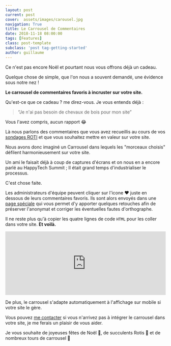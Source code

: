 ```yaml
---
layout: post
current: post
cover:  assets/images/carousel.jpg
navigation: True
title: Le Carrousel de Commentaires
date: 2018-11-18 08:00:00
tags: [Features]
class: post-template
subclass: 'post tag-getting-started'
author: guillaume
---
```

Ce n'est pas encore Noël et pourtant nous vous offrons déjà un cadeau.

Quelque chose de simple, que l'on nous a souvent demandé, une évidence sous notre nez !

__Le carrousel de commentaires favoris à incruster sur votre site.__

Qu'est-ce que ce cadeau ? me direz-vous. Je vous entends déjà :
>“Je n'ai pas besoin de chevaux de bois pour mon site”


Vous l'avez compris, aucun rapport 😂

Là nous parlons des commentaires que vous avez recueillis au cours de vos [sondages ROTI](https://blog.roti.express/digital-roti) et que vous souhaitez mettre en valeur sur votre site.

Nous avons donc imaginé un Carrousel dans lequels les "morceaux choisis" défilent harmonieusement sur votre site.

Un ami le faisait déjà à coup de captures d'écrans et on nous en a encore parlé au HappyTech Summit ; Il était grand temps d'industrialiser le processus.

C'est chose faite.

Les administrateurs d'équipe peuvent cliquer sur l'icone ❤️ juste en dessous de leurs commentaires favoris. Ils sont alors envoyés dans une [page spéciale](https://roti.express/favorites) qui vous permet d'y apporter quelques retouches afin de préserver l'anonymat et corriger les éventuelles fautes d'orthographe.

Il ne reste plus qu'à copier les quatre lignes de code `HTML` pour les coller dans votre site. __Et voilà.__

<iframe
  src="https://roti.express/carousel/3dwktd4aGFQdcegxr"
  style="border:0;width:100%;height:200px;">
</iframe>

De plus, le carrousel s'adapte automatiquement à l'affichage sur mobile si votre site le gère.

Vous pouvez [me contacter](mailto:survey@roti.express) si vous n'arrivez pas à intégrer le carrousel dans votre site, je me ferais un plaisir de vous aider.

Je vous souhaite de joyeuses fêtes de Noël 🎄, de succulents Rotis 🍖 et de nombreux tours de carrousel 🎠
